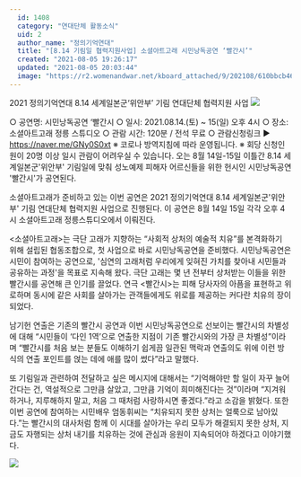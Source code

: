 ```yaml
---
  id: 1408
  category: "연대단체 활동소식"
  uid: 2
  author_name: "정의기억연대"
  title: "[8.14 기림일 협력지원사업] 소셜아트고래 시민낭독공연 ‘빨간시’"
  created: "2021-08-05 19:26:17"
  updated: "2021-08-05 20:03:44"
  image: "https://r2.womenandwar.net/kboard_attached/9/202108/610bbcb46cb4a8891025.png"
---
```

2021 정의기억연대 8.14 세계일본군‘위안부’ 기림 연대단체 협력지원 사업
![](https://r2.womenandwar.net/kboard_attached/9/202108/610bbcb46cb4a8891025.png)

○ 공연명: 시민낭독공연 ‘빨간시
○ 일시: 2021.08.14.(토) ~ 15(일) 오후 4시
○ 장소: 소셜아트고래 정릉 스튜디오
○ 관람 시간: 120분 / 전석 무료
○ 관람신청링크 ▶ https://naver.me/GNy0S0xt
※ 코로나 방역지침에 따라 운영됩니다.
※ 회당 신청인원이 20명 이상 일시 관람이 어려우실 수 있습니다.
오는 8월 14일-15일 이틀간 8.14 세계일본군'위안부' 기림일에 맞춰 성노예제 피해자 어르신들을 위한 헌시인 시민낭독공연 '빨간시'가 공연된다. 

소셜아트고래가 준비하고 있는 이번 공연은 2021 정의기억연대 8.14 세계일본군'위안부' 기림 연대단체 협력지원 사업으로 진행된다. 이 공연은 8월 14일 15일 각각 오후 4시 소셜아트고래 정릉스튜디오에서 이뤄진다. 

<소셜아트고래>는 극단 고래가 지향하는 “사회적 상처의 예술적 치유”를 본격화하기 위해 설립된 협동조합으로, 첫 사업으로 바로 시민낭독공연을 준비했다. 시민낭독공연은 시민이 참여하는 공연으로, '심연의 고래처럼 우리에게 잊혀진 가치를 찾아내 시민들과 공유하는 과정'을 목표로 지속해 왔다. 극단 고래는 몇 년 전부터 상처받는 이들을 위한 빨간시를 공연해 큰 인기를 끌었다. 연극 <빨간시>는 피해 당사자의 아픔을 표현하고 위로하며 동시에 같은 사회를 살아가는 관객들에게도 위로를 제공하는 커다란 치유의 장이 되었다.

남기헌 연출은 기존의 빨간시 공연과 이번 시민낭독공연으로 선보이는 빨간시의 차별성에 대해 “시민들이 ‘다인 1역’으로 연출한 지점이 기존 빨간시와의 가장 큰 차별성”이라며 “빨간시를 처음 보는 분들도 이해하기 쉽게끔 일관된 맥락과 연출의도 위에 이런 방식의 연출 포인트를 얹는 데에 애를 많이 썼다”라고 말했다. 

또 기림일과 관련하여 전달하고 싶은 메시지에 대해서는 “기억해야만 할 일이 자꾸 늘어간다는 건, 역설적으로 그만큼 살았고, 그만큼 기억이 희미해진다는 것”이라며 “지겨워하거나, 지루해하지 말고, 처음 그 때처럼 사랑하시면 좋겠다.”라고 소감을 밝혔다. 또한 이번 공연에 참여하는 시민배우 엄동휘씨는 “치유되지 못한 상처는 얼룩으로 남아있다.”는 빨간시의 대사처럼 함께 이 시대를 살아가는 우리 모두가 해결되지 못한 상처, 지금도 자행되는 상처 내기를 치유하는 것에 관심과 응원이 지속되어야 하겠다고 이야기했다. 

 ![](https://r2.womenandwar.net/kboard_attached/9/202108/610bc586041767730515.jpg)